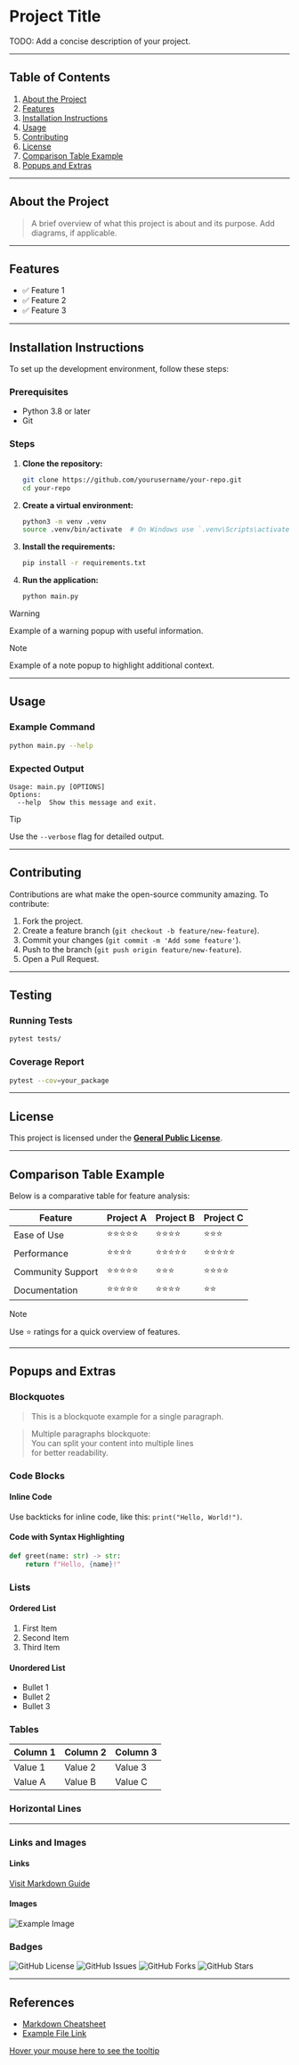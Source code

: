
# Project Title

TODO: Add a concise description of your project.

---

## Table of Contents

1. [About the Project](#about-the-project)
2. [Features](#features)
3. [Installation Instructions](#installation-instructions)
4. [Usage](#usage)
5. [Contributing](#contributing)
6. [License](#license)
7. [Comparison Table Example](#comparison-table-example)
8. [Popups and Extras](#popups-and-extras)

---

## About the Project

> A brief overview of what this project is about and its purpose. Add diagrams, if applicable.

---

## Features

- ✅ Feature 1
- ✅ Feature 2
- ✅ Feature 3

---

## Installation Instructions

To set up the development environment, follow these steps:

### Prerequisites

- Python 3.8 or later
- Git

### Steps

1. **Clone the repository:**

   ```bash
   git clone https://github.com/yourusername/your-repo.git
   cd your-repo
   ```

2. **Create a virtual environment:**

   ```bash
   python3 -m venv .venv
   source .venv/bin/activate  # On Windows use `.venv\Scripts\activate`
   ```

3. **Install the requirements:**

   ```bash
   pip install -r requirements.txt
   ```

4. **Run the application:**

   ```bash
   python main.py
   ```

> [!WARNING]
> Example of a warning popup with useful information.

> [!NOTE]
> Example of a note popup to highlight additional context.

---

## Usage

### Example Command

```bash
python main.py --help
```

### Expected Output

```text
Usage: main.py [OPTIONS]
Options:
  --help  Show this message and exit.
```

> [!TIP]
> Use the `--verbose` flag for detailed output.

---

## Contributing

Contributions are what make the open-source community amazing. To contribute:

1. Fork the project.
2. Create a feature branch (`git checkout -b feature/new-feature`).
3. Commit your changes (`git commit -m 'Add some feature'`).
4. Push to the branch (`git push origin feature/new-feature`).
5. Open a Pull Request.

---

## Testing

### Running Tests

```bash
pytest tests/
```

### Coverage Report

```bash
pytest --cov=your_package
```

---

## License

This project is licensed under the **[General Public License](LICENSE)**.

---

## Comparison Table Example

Below is a comparative table for feature analysis:

| Feature         | Project A            | Project B            | Project C            |
|------------------|----------------------|----------------------|----------------------|
| Ease of Use      | ⭐⭐⭐⭐⭐               | ⭐⭐⭐⭐                | ⭐⭐⭐                 |
| Performance      | ⭐⭐⭐⭐                | ⭐⭐⭐⭐⭐               | ⭐⭐⭐⭐⭐               |
| Community Support| ⭐⭐⭐⭐⭐               | ⭐⭐⭐                 | ⭐⭐⭐⭐                |
| Documentation    | ⭐⭐⭐⭐⭐               | ⭐⭐⭐⭐                | ⭐⭐                  |

> [!NOTE]
> Use ⭐ ratings for a quick overview of features.

---

## Popups and Extras

### Blockquotes

> This is a blockquote example for a single paragraph.

> Multiple paragraphs blockquote:  
> You can split your content into multiple lines  
> for better readability.

### Code Blocks

#### Inline Code
Use backticks for inline code, like this: `print("Hello, World!")`.

#### Code with Syntax Highlighting

```python
def greet(name: str) -> str:
    return f"Hello, {name}!"
```

### Lists

#### Ordered List
1. First Item
2. Second Item
3. Third Item

#### Unordered List
- Bullet 1
- Bullet 2
- Bullet 3

### Tables

| Column 1 | Column 2 | Column 3 |
|----------|----------|----------|
| Value 1  | Value 2  | Value 3  |
| Value A  | Value B  | Value C  |

### Horizontal Lines

---

### Links and Images

#### Links
[Visit Markdown Guide](https://www.markdownguide.org)

#### Images
![Example Image](https://via.placeholder.com/150)

### Badges

![GitHub License](https://img.shields.io/github/license/yourusername/your-repo)
![GitHub Issues](https://img.shields.io/github/issues/yourusername/your-repo)
![GitHub Forks](https://img.shields.io/github/forks/yourusername/your-repo)
![GitHub Stars](https://img.shields.io/github/stars/yourusername/your-repo)

---

## References

- [Markdown Cheatsheet](https://www.markdownguide.org/cheat-sheet/)
- [Example File Link](assets/minecraft/lang/$_langs.bat)


[Hover your mouse here to see the tooltip](https://stackoverflow.com/a/71729464/11465149 "This is a tooltip :)")

